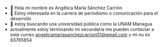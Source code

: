- 👋 Hola mi nombre es Angélica María Sánchez Carrión 
- 👀 Estoy interesada en la carrera de periodismo o comunicación para el desarrollo
- 🌱 estoy buscando una universidad pública como la UNAM Managua
- actualmente estoy terminando mi secundaria me pueden contactar a este correo angelicamariasanchezcarrion51@gmail.com y mi nu es 83765854
